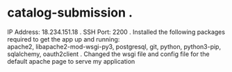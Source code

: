 # catalog-submission . 
IP Address: 18.234.151.18 . 
SSH Port: 2200 . 
Installed the following packages required to get the app up and running:  
apache2, libapache2-mod-wsgi-py3, postgresql, git, python, python3-pip, sqlalchemy, oauth2client . 
Changed the wsgi file and config file for the default apache page to serve my application

